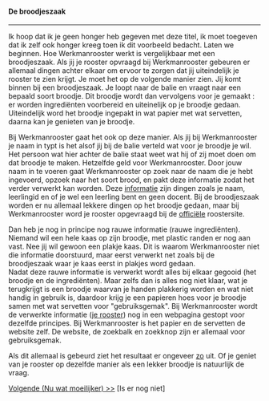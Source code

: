 #### De broodjeszaak
---
Ik hoop dat ik je geen honger heb gegeven met deze titel, ik moet toegeven dat ik zelf ook honger kreeg toen ik dit voorbeeld bedacht.
Laten we beginnen. Hoe Werkmanrooster werkt is vergelijkbaar met een broodjeszaak. Als jij je rooster opvraagd bij Werkmanrooster gebeuren er allemaal dingen achter elkaar om ervoor te zorgen dat jij uiteindelijk je rooster te zien krijgt. Je moet het op de volgende manier zien. Jij komt binnen bij een broodjeszaak. Je loopt naar de balie en vraagt naar een bepaald soort broodje. Dit broodje wordt dan vervolgens voor je gemaakt : er worden ingrediënten voorbereid en uiteinelijk op je broodje gedaan. Uiteindelijk word het broodje ingepakt in wat papier met wat servetten, daarna kan je genieten van je broodje.

Bij Werkmanrooster gaat het ook op deze manier. Als jij bij Werkmanrooster je naam in typt is het alsof jij bij de balie verteld wat voor je broodje je wil. Het persoon wat hier achter de balie staat weet wat hij of zij moet doen om dat broodje te maken. Hetzelfde geld voor Werkmanrooster. Door jouw naam in te voeren gaat Werkmanrooster op zoek naar de naam die je hebt ingevoerd, opzoek naar het soort brood, en pakt deze informatie zodat het verder verwerkt kan worden.
Deze [informatie](http://werkmanrooster.nl/api/search?name=Bram%20van%20der%20Veen) zijn dingen zoals je naam, leerlingid en of je wel een leerling bent en geen docent. Bij de broodjeszaak worden er nu allemaal lekkere dingen op het broodje gedaan, maar bij Werkmanrooster word je rooster opgevraagd bij de [officiële](http://roosters5.gepro-osi.nl/roosters/rooster.php?school=934) roostersite.

Dan heb je nog in principe nog rauwe informatie (rauwe ingrediënten). Niemand wil een hele kaas op zijn broodje, met plastic randen er nog aan vast. Nee jij wil gewoon een plakje kaas. Dit is waarom Werkmanrooster niet die informatie doorstuurd, maar eerst verwerkt net zoals bij de broodjeszaak waar je kaas eerst in plakjes word gedaan.  
Nadat deze rauwe informatie is verwerkt wordt alles bij elkaar gegooid (het broodje en de ingrediënten). Maar zelfs dan is alles nog niet klaar, wat je terugkrijgt is een broodje waarvan je handen plakkerig worden en wat niet handig in gebruik is, daardoor krijg je een papieren hoes voor je broodje samen met wat servetten voor "gebruiksgemak". Bij Werkmanrooster wordt de verwerkte informatie ([je rooster](http://werkmanrooster.nl/api/schedule?name=Bram%20van%20der%20Veen&tab=0)) nog in een webpagina gestopt voor dezelfde principes. Bij Werkmanrooster is het papier en de servetten de website zelf. De website, de zoekbalk en zoekknop zijn er allemaal voor gebruiksgemak.

Als dit allemaal is gebeurd ziet het resultaat er ongeveer [zo](http://werkmanrooster.nl/rooster/Bram%20van%20der%20Veen) uit. Of je geniet van je rooster op dezelfde manier als een lekker broodje is natuurlijk de vraag.

[Volgende (Nu wat moeilijker) >>](/moeilijker.md) [Is er nog niet]
